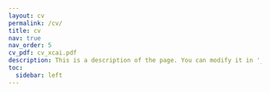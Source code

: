 ```yaml
---
layout: cv
permalink: /cv/
title: cv
nav: true
nav_order: 5
cv_pdf: cv_xcai.pdf
description: This is a description of the page. You can modify it in '_pages/cv.md'. You can also change or remove the top pdf download button.
toc:
  sidebar: left
---
```

